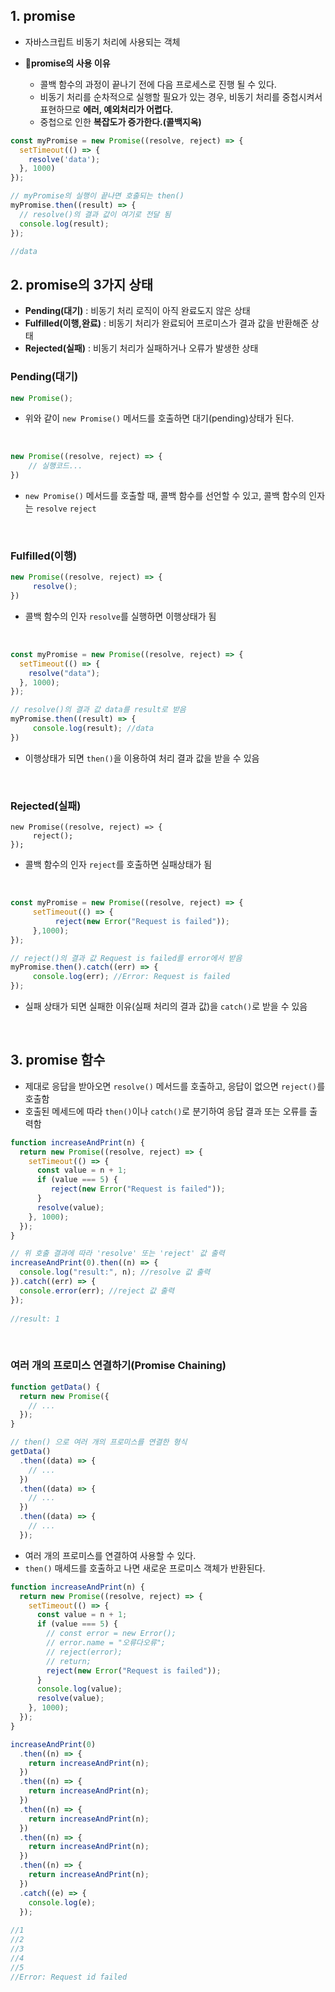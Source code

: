 ## 1. promise
- 자바스크립트 비동기 처리에 사용되는 객체
- 📌**promise의 사용 이유**
     
     - 콜백 함수의 과정이 끝나기 전에 다음 프로세스로 진행 될 수 있다. 
     - 비동기 처리를 순차적으로 실행할 필요가 있는 경우, 비동기 처리를 중첩시켜서 표현하므로 **에러, 예외처리가 어렵다.**
     - 중첩으로 인한 **복잡도가 증가한다.(콜백지옥)**

```javascript
const myPromise = new Promise((resolve, reject) => {
  setTimeout(() => {
    resolve('data');
  }, 1000)
});

// myPromise의 실행이 끝나면 호출되는 then()
myPromise.then((result) => {
  // resolve()의 결과 값이 여기로 전달 됨
  console.log(result);
}); 

//data

```

## 2. promise의 3가지 상태
- **Pending(대기)** :  비동기 처리 로직이 아직 완료도지 않은 상태
- **Fulfilled(이행,완료)** : 비동기 처리가 완료되어 프로미스가 결과 값을 반환해준 상태
- **Rejected(실패)** : 비동기 처리가 실패하거나 오류가 발생한 상태

### Pending(대기)
```javascript
new Promise();

```
- 위와 같이 ```new Promise()``` 메서드를 호출하면 대기(pending)상태가 된다.

<br>

```javascript
new Promise((resolve, reject) => {
    // 실행코드...
})

```
- ```new Promise()``` 메서드를 호출할 때, 콜백 함수를 선언할 수 있고, 콜백 함수의 인자는 ```resolve``` ```reject```

<br>

### Fulfilled(이행)
```javascript
new Promise((resolve, reject) => {
     resolve();
})

```
- 콜백 함수의 인자 ```resolve```를 실행하면 이행상태가 됨

<br>

```javascript
const myPromise = new Promise((resolve, reject) => {
  setTimeout(() => {
    resolve("data");
  }, 1000);
});

// resolve()의 결과 값 data를 result로 받음 
myPromise.then((result) => {
     console.log(result); //data
})

```
- 이행상태가 되면 ```then()```을 이용하여 처리 결과 값을 받을 수 있음

<br>

### Rejected(실패)
```javascirpt
new Promise((resolve, reject) => {
     reject();
});

```
- 콜백 함수의 인자 ```reject```를 호출하면 실패상태가 됨

<br>

```javascript
const myPromise = new Promise((resolve, reject) => {
     setTimeout(() => {
          reject(new Error("Request is failed"));
     },1000);
});

// reject()의 결과 값 Request is failed를 error에서 받음
myPromise.then().catch((err) => {
     console.log(err); //Error: Request is failed
});

```
- 실패 상태가 되면 실패한 이유(실패 처리의 결과 값)을 ```catch()```로 받을 수 있음

<br>

## 3. promise 함수
- 제대로 응답을 받아오면 ```resolve()``` 메서드를 호출하고, 응답이 없으면 ```reject()```를 호출함
- 호출된 메세드에 따라 ```then()```이나 ```catch()```로 분기하여 응답 결과 또는 오류를 출력함

```javascript
function increaseAndPrint(n) {
  return new Promise((resolve, reject) => {
    setTimeout(() => {
      const value = n + 1;
      if (value === 5) {
         reject(new Error("Request is failed"));
      }
      resolve(value);
    }, 1000);
  });
}

// 위 호출 결과에 따라 'resolve' 또는 'reject' 값 출력
increaseAndPrint(0).then((n) => {
  console.log("result:", n); //resolve 값 출력
}).catch((err) => {
  console.error(err); //reject 값 출력
});
  
//result: 1    

```
<br>

### 여러 개의 프로미스 연결하기(Promise Chaining)
```javascript
function getData() {
  return new Promise({
    // ...
  });
}

// then() 으로 여러 개의 프로미스를 연결한 형식
getData()
  .then((data) => {
    // ...
  })
  .then((data) => {
    // ...
  })
  .then((data) => {
    // ...
  });

```
- 여러 개의 프로미스를 연결하여 사용할 수 있다.
- ```then()``` 매세드를 호출하고 나면 새로운 프로미스 객체가 반환된다.

```javascript
function increaseAndPrint(n) {
  return new Promise((resolve, reject) => {
    setTimeout(() => {
      const value = n + 1;
      if (value === 5) {
        // const error = new Error();
        // error.name = "오류다오류";
        // reject(error);
        // return;
        reject(new Error("Request is failed"));
      }
      console.log(value);
      resolve(value);
    }, 1000);
  });
}

increaseAndPrint(0)
  .then((n) => {
    return increaseAndPrint(n);
  })
  .then((n) => {
    return increaseAndPrint(n);
  })
  .then((n) => {
    return increaseAndPrint(n);
  })
  .then((n) => {
    return increaseAndPrint(n);
  })
  .then((n) => {
    return increaseAndPrint(n);
  })
  .catch((e) => {
    console.log(e);
  });
  
//1
//2
//3
//4
//5
//Error: Request id failed

```















